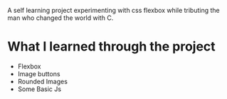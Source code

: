 A self learning project experimenting with css flexbox while tributing the man who changed the world with C.

# What I learned through the project
* Flexbox
* Image buttons
* Rounded Images
* Some Basic Js

